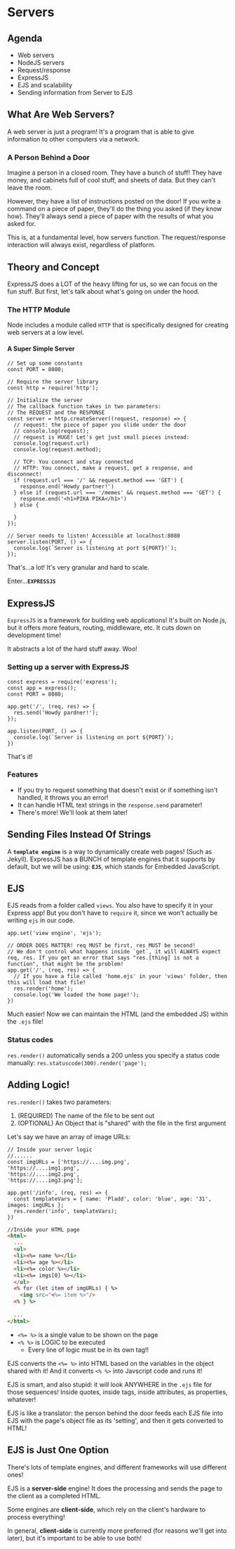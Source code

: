 # Servers

## Agenda
* Web servers
* NodeJS servers
* Request/response
* ExpressJS
* EJS and scalability
* Sending information from Server to EJS

## What Are Web Servers?
A web server is just a program! It's a program that is able to give information to other computers via a network.

### A Person Behind a Door
Imagine a person in a closed room. They have a bunch of stuff! They have money, and cabinets full of cool stuff, and sheets of data. But they can't leave the room.

However, they have a list of instructions posted on the door! If you write a command on a piece of paper, they'll do the thing you asked (if they know how). They'll always send a piece of paper with the results of what you asked for.

This is, at a fundamental level, how servers function. The request/response interaction will always exist, regardless of platform.

## Theory and Concept
ExpressJS does a LOT of the heavy lifting for us, so we can focus on the fun stuff. But first, let's talk about what's going on under the hood.

### The HTTP Module
Node includes a module called `HTTP` that is specifically designed for creating web servers at a low level.

#### A Super Simple Server
```JS
// Set up some constants
const PORT = 8080;

// Require the server library
const http = require('http');

// Initialize the server
// The callback function takes in two parameters:
// The REQUEST and the RESPONSE
const server = http.createServer((request, response) => {
  // request: the piece of paper you slide under the door
  // console.log(request);
  // request is HUGE! Let's get just small pieces instead:
  console.log(request.url)
  console.log(request.method);

  // TCP: You connect and stay connected
  // HTTP: You connect, make a request, get a response, and disconnect!
  if (request.url === '/' && request.method === 'GET') {
    response.end('Howdy partner!')
  } else if (request.url === '/memes' && request.method === 'GET') {
    response.end('<h1>PIKA PIKA</h1>')
  } else {

  }
});

// Server needs to listen! Accessible at localhost:8080
server.listen(PORT, () => {
  console.log(`Server is listening at port ${PORT}!`);
});
```

That's...a lot! It's very granular and hard to scale.

Enter...**`EXPRESSJS`**

## ExpressJS

`ExpressJS` is a framework for building web applications! It's built on Node.js, but it offers more featurs, routing, middleware, etc. It cuts down on development time!

It abstracts a lot of the hard stuff away. Woo!

### Setting up a server with ExpressJS

```JS
const express = require('express');
const app = express();
const PORT = 8080;

app.get('/', (req, res) => {
  res.send('Howdy pardner!');
});

app.listen(PORT, () => {
  console.log(`Server is listening on port ${PORT}`);
})
```
That's it!

### Features
* If you try to request something that doesn't exist or if something isn't handled, it throws you an error!
* It can handle HTML text strings in the `response.send` parameter!
* There's more! We'll look at them later!

## Sending Files Instead Of Strings
A **`template engine`** is a way to dynamically create web pages! (Such as Jekyll). ExpressJS has a BUNCH of template engines that it supports by default, but we will be using: **`EJS`**, which stands for Embedded JavaScript.

## EJS
EJS reads from a folder called `views`. You also have to specify it in your Express app! But you don't have to `require` it, since we won't actually be writing `ejs` in our code.
```JS
app.set('view engine', 'ejs');

// ORDER DOES MATTER! req MUST be first, res MUST be second!
// We don't control what happens inside `get`, it will ALWAYS expect req, res. If you get an error that says "res.[thing] is not a function", that might be the problem!
app.get('/', (req, res) => {
  // If you have a file called 'home.ejs' in your 'views' folder, then this will load that file!
  res.render('home');
  console.log('We loaded the home page!');
})
```
Much easier! Now we can maintain the HTML (and the embedded JS) within the `.ejs` file!

### Status codes
`res.render()` automatically sends a 200 unless you specify a status code manually:
```res.statuscode(300).render('page');```

## Adding Logic!

`res.render()` takes two parameters:
1. (REQUIRED) The name of the file to be sent out
2. (OPTIONAL) An Object that is "shared" with the file in the first argument

Let's say we have an array of image URLs:

```JS
// Inside your server logic
//......
const imgURLs = ['https://....img.png',
'https://....img1.png',
'https://....img2.png',
'https://....img3.png'];

app.get('/info', (req, res) => {
  const templateVars = { name: 'Pladd', color: 'blue', age: '31', images: imgURLs };
  res.render('info', templateVars);
})
```
```HTML
//Inside your HTML page
<html>
  ...
  <ul>
  <li><%= name %></li>
  <li><%= age %></li>
  <li><%= color %></li>
  <li><%= imgs[0] %></li>
  </ul>
  <% for (let item of imgURLs) { %>
    <img src="<%= item %>"/>
  <% } %>
  
  ...
</html>
```
* `<%= %>` is a single value to be shown on the page
* `<% %>` is LOGIC to be executed
  * Every line of logic must be in its own tag!!

EJS converts the `<%= %>` into HTML based on the variables in the object shared with it! And it converts `<% %>` into Javscript code and runs it!

EJS is smart, and also stupid: it will look ANYWHERE in the `.ejs` file for those sequences! Inside quotes, inside tags, inside attributes, as properties, whatever!

EJS is like a translator: the person behind the door feeds each EJS file into EJS with the page's object file as its 'setting', and then it gets converted to HTML! 

## EJS is Just One Option
There's lots of template engines, and different frameworks will use different ones!

EJS is a **server-side** engine! It does the processing and sends the page to the client as a completed HTML.

Some engines are **client-side**, which rely on the client's hardware to process everything!

In general, **client-side** is currently more preferred (for reasons we'll get into later), but it's important to be able to use both!